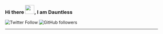### Hi there <img src='https://raw.githubusercontent.com/MartinHeinz/MartinHeinz/master/wave.gif' width='30px'>, I am Dauntless
![Twitter Follow](https://img.shields.io/twitter/follow/___waverider?label=People%20Following%20me%20on%20twitter&style=social)
![GitHub followers](https://img.shields.io/github/followers/dauntless001?style=social)
<hr>




<!--
**dauntless001/dauntless001** is a ✨ _special_ ✨ repository because its `README.md` (this file) appears on your GitHub profile.

Here are some ideas to get you started:

- 🔭 I’m currently working on ...
- 🌱 I’m currently learning ...
- 👯 I’m looking to collaborate on ...
- 🤔 I’m looking for help with ...
- 💬 Ask me about ...
- 📫 How to reach me: ...
- 😄 Pronouns: ...
- ⚡ Fun fact: ...
-->
